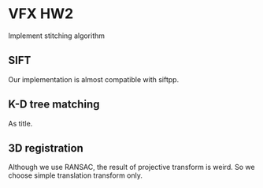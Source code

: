 # VFX HW2
Implement stitching algorithm

## SIFT
Our implementation is almost compatible with siftpp.

## K-D tree matching
As title.

## 3D registration
Although we use RANSAC, the result of projective transform is weird.
So we choose simple translation transform only.
